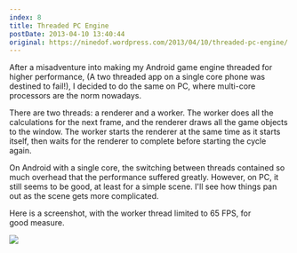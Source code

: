 ```yaml
---
index: 8
title: Threaded PC Engine
postDate: 2013-04-10 13:40:44
original: https://ninedof.wordpress.com/2013/04/10/threaded-pc-engine/
---
```


After a misadventure into making my Android game engine threaded for higher performance, (A two threaded app on a single core phone was destined to fail!), I decided to do the same on PC, where multi-core processors are the norm nowadays.

There are two threads: a renderer and a worker. The worker does all the calculations for the next frame, and the renderer draws all the game objects to the window. The worker starts the renderer at the same time as it starts itself, then waits for the renderer to complete before starting the cycle again.

On Android with a single core, the switching between threads contained so much overhead that the performance suffered greatly. However, on PC, it still seems to be good, at least for a simple scene. I'll see how things pan out as the scene gets more complicated.

Here is a screenshot, with the worker thread limited to 65 FPS, for good measure.

![](http://ninedof.files.wordpress.com/2013/04/threadedpcenginetest1.png?w=545)
